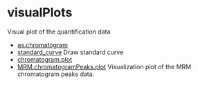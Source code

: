 # visualPlots

Visual plot of the quantification data

+ [as.chromatogram](visualPlots/as.chromatogram.1) 
+ [standard_curve](visualPlots/standard_curve.1) Draw standard curve
+ [chromatogram.plot](visualPlots/chromatogram.plot.1) 
+ [MRM.chromatogramPeaks.plot](visualPlots/MRM.chromatogramPeaks.plot.1) Visualization plot of the MRM chromatogram peaks data.
